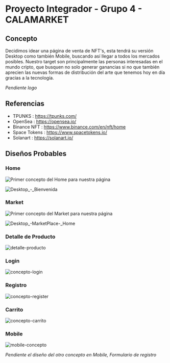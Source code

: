 # Proyecto Integrador - Grupo 4 - CALAMARKET

## Concepto

Decidimos idear una página de venta de NFT's, esta tendrá su versión Desktop como también Mobile, buscando así llegar a todos los mercados posibles. Nuestro target son principalmente las personas interesadas en el mundo cripto, que busquen no solo generar ganancias si no que también aprecien las nuevas formas de distribución del arte que tenemos hoy en día gracias a la tecnología.

*Pendiente logo*

## Referencias

- TPUNKS : https://tpunks.com/
- OpenSea : https://opensea.io/
- Binance NFT : https://www.binance.com/en/nft/home
- Space Tokens : https://www.spacetokens.io/
- Solanart : https://solanart.io/

## Diseños Probables

### Home

![Primer concepto del Home para nuestra página](https://user-images.githubusercontent.com/44672280/137800826-fcb3eb57-9b5e-4516-8fd9-61475358e30b.png)


![Desktop_-_Bienvenida](https://user-images.githubusercontent.com/44672280/137801505-12a8dd62-a6a7-482a-b15e-f6deea384eda.jpg)

### Market

![Primer concepto del Market para nuestra página](https://user-images.githubusercontent.com/44672280/137801000-231490e3-1efa-4866-a7d6-d3a705b50521.png)


![Desktop_-_MarketPlace_-_Home](https://user-images.githubusercontent.com/44672280/137801551-e2b2cd5d-e12f-4888-a8fc-e88c09098fb4.jpg)

### Detalle de Producto

![detalle-producto](https://user-images.githubusercontent.com/44672280/137807512-94898b04-6cce-4ef8-8135-dbaa2dd0217e.png)

### Login

![concepto-login](https://user-images.githubusercontent.com/44672280/138023780-bcb1a61f-3b60-4314-83dc-5ff33c80d87f.png)

### Registro

![concepto-register](https://user-images.githubusercontent.com/44672280/138026642-5ad68341-56cd-4690-a607-8066fa63c9e2.png)

### Carrito

![concepto-carrito](https://user-images.githubusercontent.com/44672280/138023806-e5b7b4f1-d07f-4d5c-9ac7-9ea592a1e20f.png)


### Mobile

![mobile-concepto](https://user-images.githubusercontent.com/44672280/137801980-60ed18fe-0cd1-4592-a7e4-b179025fd0b9.jpg)

*Pendiente el diseño del otro concepto en Mobile, Formulario de registro*
